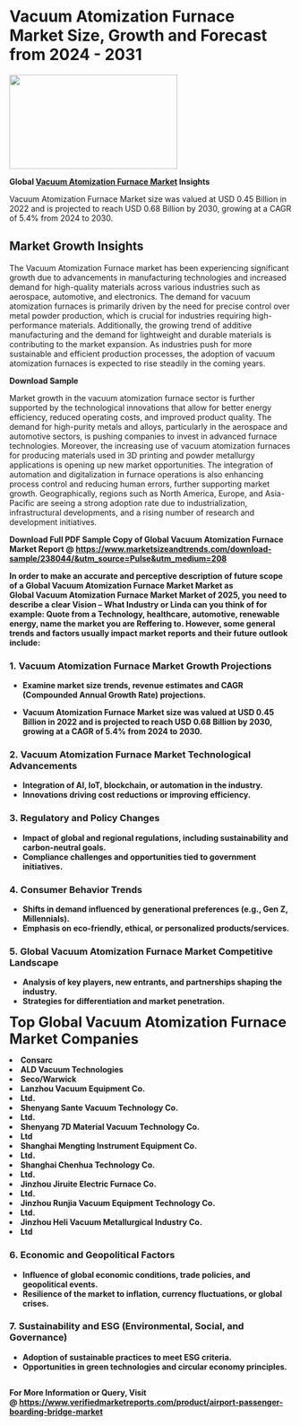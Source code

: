 <H1>Vacuum Atomization Furnace Market Size, Growth and Forecast from 2024 - 2031</H1><img class="aligncenter size-medium wp-image-584254" src="https://thirdeyenews.in/wp-content/uploads/2024/09/Global-Market-Research-300x168.jpeg" alt="" width="300" height="168" /><p><strong>Global&nbsp;<a href="https://www.marketsizeandtrends.com/download-sample/238044/&amp;utm_source=Pulse&amp;utm_medium=208">Vacuum Atomization Furnace Market</a> Insights</strong></p><p>Vacuum Atomization Furnace Market size was valued at USD 0.45 Billion in 2022 and is projected to reach USD 0.68 Billion by 2030, growing at a CAGR of 5.4% from 2024 to 2030.</p><p><h2>Market Growth Insights</h2> <p>The Vacuum Atomization Furnace market has been experiencing significant growth due to advancements in manufacturing technologies and increased demand for high-quality materials across various industries such as aerospace, automotive, and electronics. The demand for vacuum atomization furnaces is primarily driven by the need for precise control over metal powder production, which is crucial for industries requiring high-performance materials. Additionally, the growing trend of additive manufacturing and the demand for lightweight and durable materials is contributing to the market expansion. As industries push for more sustainable and efficient production processes, the adoption of vacuum atomization furnaces is expected to rise steadily in the coming years.</p> <p><strong>Download Sample</strong></p> <p>Market growth in the vacuum atomization furnace sector is further supported by the technological innovations that allow for better energy efficiency, reduced operating costs, and improved product quality. The demand for high-purity metals and alloys, particularly in the aerospace and automotive sectors, is pushing companies to invest in advanced furnace technologies. Moreover, the increasing use of vacuum atomization furnaces for producing materials used in 3D printing and powder metallurgy applications is opening up new market opportunities. The integration of automation and digitalization in furnace operations is also enhancing process control and reducing human errors, further supporting market growth. Geographically, regions such as North America, Europe, and Asia-Pacific are seeing a strong adoption rate due to industrialization, infrastructural developments, and a rising number of research and development initiatives. <p><strong></p><p><span class=""><strong>Download Full PDF Sample Copy of Global Vacuum Atomization Furnace Market Report</strong> @ <a href="https://www.marketsizeandtrends.com/download-sample/238044/&amp;utm_source=Pulse&amp;utm_medium=208" target="_blank">https://www.marketsizeandtrends.com/download-sample/238044/&amp;utm_source=Pulse&amp;utm_medium=208</a></span></p><p>In order to make an accurate and perceptive description of future scope of a Global&nbsp;Vacuum Atomization Furnace Market Market as Global&nbsp;Vacuum Atomization Furnace Market Market of 2025, you need to describe a clear Vision &ndash; What Industry or Linda can you think of for example: Quote from a Technology, healthcare, automotive, renewable energy, name the market you are Reffering to. However, some general trends and factors usually impact market reports and their future outlook include:</p><h3>1.&nbsp;<strong>Vacuum Atomization Furnace Market Growth Projections</strong></h3><ul><li>Examine market size trends, revenue estimates and CAGR (Compounded Annual Growth Rate) projections.</li><li><p>Vacuum Atomization Furnace Market size was valued at USD 0.45 Billion in 2022 and is projected to reach USD 0.68 Billion by 2030, growing at a CAGR of 5.4% from 2024 to 2030.</p></li></ul><h3>2.&nbsp;<strong>Vacuum Atomization Furnace Market Technological Advancements</strong></h3><ul><li>Integration of AI, IoT, blockchain, or automation in the industry.</li><li>Innovations driving cost reductions or improving efficiency.</li></ul><h3>3.&nbsp;<strong>Regulatory and Policy Changes</strong></h3><ul><li>Impact of global and regional regulations, including sustainability and carbon-neutral goals.</li><li>Compliance challenges and opportunities tied to government initiatives.</li></ul><h3>4.&nbsp;<strong>Consumer Behavior Trends</strong></h3><ul><li>Shifts in demand influenced by generational preferences (e.g., Gen Z, Millennials).</li><li>Emphasis on eco-friendly, ethical, or personalized products/services.</li></ul><h3>5.&nbsp;<strong>Global Vacuum Atomization Furnace Market Competitive Landscape</strong></h3><ul><li>Analysis of key players, new entrants, and partnerships shaping the industry.</li><li>Strategies for differentiation and market penetration.</li></ul><p data-pm-slice="1 1 []"><span style="color: inherit; font-family: inherit; font-size: 25px;">Top Global Vacuum Atomization Furnace Market Companies</span></p><div class="" data-test-id=""><p><li>Consarc</li><li> ALD Vacuum Technologies</li><li> Seco/Warwick</li><li> Lanzhou Vacuum Equipment Co.</li><li> Ltd.</li><li> Shenyang Sante Vacuum Technology Co.</li><li> Ltd.</li><li> Shenyang 7D Material Vacuum Technology Co.</li><li>Ltd</li><li> Shanghai Mengting Instrument Equipment Co.</li><li> Ltd.</li><li> Shanghai Chenhua Technology Co.</li><li> Ltd.</li><li> Jinzhou Jiruite Electric Furnace Co.</li><li> Ltd.</li><li> Jinzhou Runjia Vacuum Equipment Technology Co.</li><li> Ltd.</li><li> Jinzhou Heli Vacuum Metallurgical Industry Co.</li><li> Ltd</li></p></div><h3>6.&nbsp;<strong>Economic and Geopolitical Factors</strong></h3><ul><li>Influence of global economic conditions, trade policies, and geopolitical events.</li><li>Resilience of the market to inflation, currency fluctuations, or global crises.</li></ul><h3>7.&nbsp;<strong>Sustainability and ESG (Environmental, Social, and Governance)</strong></h3><ul><li>Adoption of sustainable practices to meet ESG criteria.</li><li>Opportunities in green technologies and circular economy principles.</li></ul><h2><strong style="font-size: 14px;">For More Information or Query, Visit @&nbsp;</strong><a style="background-color: #ffffff; font-size: 14px;" href="https://www.marketsizeandtrends.com/report/vacuum-atomization-furnace-market/" target="_blank">https://www.verifiedmarketreports.com/product/airport-passenger-boarding-bridge-market</a></h2>

